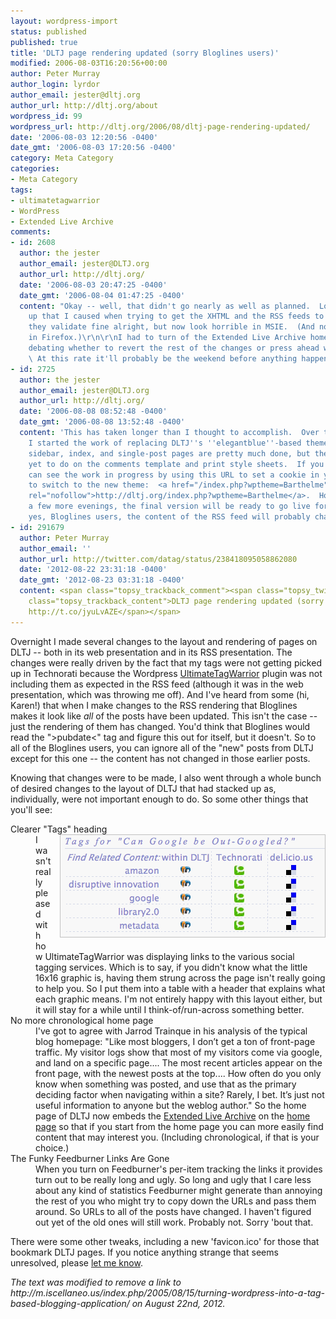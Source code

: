 ```yaml
---
layout: wordpress-import
status: published
published: true
title: 'DLTJ page rendering updated (sorry Bloglines users)'
modified: 2006-08-03T16:20:56+00:00
author: Peter Murray
author_login: lyrdor
author_email: jester@dltj.org
author_url: http://dltj.org/about
wordpress_id: 99
wordpress_url: http://dltj.org/2006/08/dltj-page-rendering-updated/
date: '2006-08-03 12:20:56 -0400'
date_gmt: '2006-08-03 17:20:56 -0400'
category: Meta Category
categories:
- Meta Category
tags:
- ultimatetagwarrior
- WordPress
- Extended Live Archive
comments:
- id: 2608
  author: the jester
  author_email: jester@DLTJ.org
  author_url: http://dltj.org/
  date: '2006-08-03 20:47:25 -0400'
  date_gmt: '2006-08-04 01:47:25 -0400'
  content: "Okay -- well, that didn't go nearly as well as planned.  Lots of CSS mucking
    up that I caused when trying to get the XHTML and the RSS feeds to validate.  Oh,
    they validate fine alright, but now look horrible in MSIE.  (And not much better
    in Firefox.)\r\n\r\nI had to turn of the Extended Live Archive home page and am
    debating whether to revert the rest of the changes or press ahead with a new theme.
    \ At this rate it'll probably be the weekend before anything happens..."
- id: 2725
  author: the jester
  author_email: jester@DLTJ.org
  author_url: http://dltj.org/
  date: '2006-08-08 08:52:48 -0400'
  date_gmt: '2006-08-08 13:52:48 -0400'
  content: 'This has taken longer than I thought to accomplish.  Over the weekend
    I started the work of replacing DLTJ''s ''elegantblue''-based theme with Barthelme.  The
    sidebar, index, and single-post pages are pretty much done, but there is work
    yet to do on the comments template and print style sheets.  If you''d like, you
    can see the work in progress by using this URL to set a cookie in your browser
    to switch to the new theme:  <a href="/index.php?wptheme=Barthelme"
    rel="nofollow">http://dltj.org/index.php?wptheme=Barthelme</a>.  Hopefully in
    a few more evenings, the final version will be ready to go live for everyone.  (And
    yes, Bloglines users, the content of the RSS feed will probably change <i>again.)</i>'
- id: 291679
  author: Peter Murray
  author_email: ''
  author_url: http://twitter.com/datag/status/238418095058862080
  date: '2012-08-22 23:31:18 -0400'
  date_gmt: '2012-08-23 03:31:18 -0400'
  content: <span class="topsy_trackback_comment"><span class="topsy_twitter_username"><span
    class="topsy_trackback_content">DLTJ page rendering updated (sorry Bloglines users)
    http://t.co/jyuLvAZE</span></span>
---
```

<p>Overnight I made several changes to the layout and rendering of pages on DLTJ -- both in its web presentation and in its RSS presentation.  The changes were really driven by the fact that my tags were not getting picked up in Technorati because the Wordpress <a href="http://www.neato.co.nz/ultimate-tag-warrior">UltimateTagWarrior</a> plugin was not including them as expected in the RSS feed (although it was in the web presentation, which was throwing me off).  And I've heard from some (hi, Karen!) that when I make changes to the RSS rendering that Bloglines makes it look like <em>all</em> of the posts have been updated.  This isn't the case -- just the rendering of them has changed.  You'd think that Bloglines would read the ">pubdate<" tag and figure this out for itself, but it doesn't.  So to all of the Bloglines users, you can ignore all of the "new" posts from DLTJ except for this one -- the content has not changed in those earlier posts.</p>
<p>Knowing that changes were to be made, I also went through a whole bunch of desired changes to the layout of DLTJ that had stacked up as, individually, were not important enough to do.  So some other things that you'll see:</p>
<dl>
<dt>Clearer "Tags" heading<img id="image100" src="/wp-content/uploads/2006/08/change_01.gif" alt="Tag table with explanation of graphics" style="float: right; border: 1px solid silver; margin-left: 1em; margin-bottom: 1em;" /></dt>
<dd>I wasn't really pleased with how UltimateTagWarrior was displaying links to the various social tagging services.  Which is to say, if you didn't know what the little 16x16 graphic is, having them strung across the page isn't really going to help you.  So I put them into a table with a header that explains what each graphic means.    I'm not entirely happy with this layout either, but it will stay for a while until I think-of/run-across something better.
</dd>
<dt>No more chronological home page</dt>
<dd>
I've got to agree with Jarrod Trainque in <span class="removed_link" title="http://m.iscellaneo.us/index.php/2005/08/15/turning-wordpress-into-a-tag-based-blogging-application/">his analysis of the typical blog homepage</span>:  "Like most bloggers, I don&rsquo;t get a ton of front-page traffic. My visitor logs show that most of my visitors come via google, and land on a specific page....  The most recent articles appear on the front page, with the newest posts at the top....  How often do you only know when something was posted, and use that as the primary deciding factor when navigating within a site? Rarely, I bet. It&rsquo;s just not useful information to anyone but the weblog author."   So the home page of DLTJ now embeds the <a href="http://www.sonsofskadi.net/extended-live-archive/" title="http://www.sonsofskadi.net/extended-live-archive/">Extended Live Archive</a> on the <a href="/">home page</a> so that if you start from the home page you can more easily find content that may interest you.  (Including chronological, if that is your choice.)
</dd>
<dt>The Funky Feedburner Links Are Gone</dt>
<dd>
When you turn on Feedburner's per-item tracking the links it provides turn out to be really long and ugly.  So long and ugly that I care less about any kind of statistics Feedburner might generate than annoying the rest of you who might try to copy down the URLs and pass them around.  So URLs to all of the posts have changed.  I haven't figured out yet of the old ones will still work.  Probably not.  Sorry 'bout that.
</dd>
</dl>
<p>There were some other tweaks, including a new 'favicon.ico' for those that bookmark DLTJ pages.  If you notice anything strange that seems unresolved, please <a href="/contact">let me know</a>.</p>
<p style="padding:0;margin:0;font-style:italic;" class="removed_link">The text was modified to remove a link to http://m.iscellaneo.us/index.php/2005/08/15/turning-wordpress-into-a-tag-based-blogging-application/ on August 22nd, 2012.</p>
